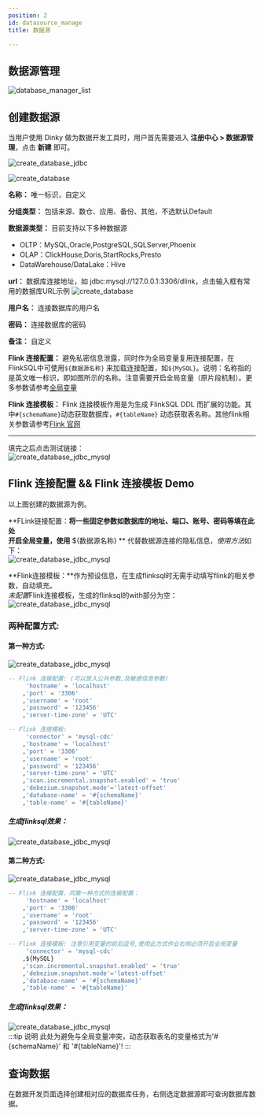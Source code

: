 ```yaml
---
position: 2
id: datasource_manage
title: 数据源

---
```


## 数据源管理

![database_manager_list](http://www.aiwenmo.com/dinky/docs/test/datasource00.png)

## 创建数据源

当用户使用 Dinky 做为数据开发工具时，用户首先需要进入 **注册中心 > 数据源管理**，点击 **新建** 即可。

![create_database_jdbc](http://www.aiwenmo.com/dinky/docs/test/datasource0.png)

![create_database](http://www.aiwenmo.com/dinky/docs/test/datasource1.png)

**名称：** 唯一标识，自定义

**分组类型：** 包括来源、数仓、应用、备份、其他，不选默认Default

**数据源类型：** 目前支持以下多种数据源   
- OLTP：MySQL,Oracle,PostgreSQL,SQLServer,Phoenix
- OLAP：ClickHouse,Doris,StartRocks,Presto
- DataWarehouse/DataLake：Hive

**url：** 数据库连接地址，如 jdbc:mysql://127.0.0.1:3306/dlink，点击输入框有常用的数据库URL示例
![create_database](http://www.aiwenmo.com/dinky/docs/test/datasource2.png)

**用户名：** 连接数据库的用户名

**密码：** 连接数据库的密码

**备注：** 自定义

**Flink 连接配置：** 避免私密信息泄露，同时作为全局变量复用连接配置，在FlinkSQL中可使用`${数据源名称}` 来加载连接配置，如`${MySQL}`。说明：名称指的是英文唯一标识，即如图所示的名称。注意需要开启全局变量（原片段机制）。更多参数请参考[全局变量](./global_var.md)

**Flink 连接模板：** Flink 连接模板作用是为生成 FlinkSQL DDL 而扩展的功能。其中`#{schemaName}`动态获取数据库，`#{tableName}` 动态获取表名称。其他flink相关参数请参考[Flink 官网](https://nightlies.apache.org/flink/flink-docs-master/docs/connectors/table/overview/)


---
填完之后点击测试链接：  
![create_database_jdbc_mysql](http://www.aiwenmo.com/dinky/docs/test/datasource3.png)





## Flink 连接配置 && Flink 连接模板 Demo  
以上图创建的数据源为例。

**FLink链接配置：**将一些固定参数如数据库的地址、端口、账号、密码等填在此处  
开启全局变量，使用** ${数据源名称} ** 代替数据源连接的隐私信息，*使用方法*如下：  
![create_database_jdbc_mysql](http://www.aiwenmo.com/dinky/docs/test/datasource6.png)

**Flink连接模板：**作为预设信息，在生成flinksql时无需手动填写flink的相关参数，自动填充。  
*未配置*Flink连接模板，生成的flinksql的with部分为空：  
![create_database_jdbc_mysql](http://www.aiwenmo.com/dinky/docs/test/datasource55.png)

### 两种配置方式:
#### 第一种方式:  
![create_database_jdbc_mysql](http://www.aiwenmo.com/dinky/docs/test/datasource4.png)

```sql
-- Flink 连接配置: (可以放入公共参数,及敏感信息参数)
     'hostname' = 'localhost'
    ,'port' = '3306'
    ,'username' = 'root'
    ,'password' = '123456'
    ,'server-time-zone' = 'UTC'

-- Flink 连接模板: 
     'connector' = 'mysql-cdc'
    ,'hostname' = 'localhost'
    ,'port' = '3306'
    ,'username' = 'root'
    ,'password' = '123456'
    ,'server-time-zone' = 'UTC'
    ,'scan.incremental.snapshot.enabled' = 'true'
    ,'debezium.snapshot.mode'='latest-offset'  
    ,'database-name' = '#{schemaName}'
    ,'table-name' = '#{tableName}'
```

##### 生成flinksql效果：  
![create_database_jdbc_mysql](http://www.aiwenmo.com/dinky/docs/test/datasource5.png)


#### 第二种方式:  
![create_database_jdbc_mysql](http://www.aiwenmo.com/dinky/docs/test/datasource44.png)

```sql
-- Flink 连接配置，同第一种方式的连接配置：
     'hostname' = 'localhost'
    ,'port' = '3306'
    ,'username' = 'root'
    ,'password' = '123456'
    ,'server-time-zone' = 'UTC'

-- Flink 连接模板: 注意引用变量的前后逗号,使用此方式作业右侧必须开启全局变量
     'connector' = 'mysql-cdc'
    ,${MySQL}
    ,'scan.incremental.snapshot.enabled' = 'true'
    ,'debezium.snapshot.mode'='latest-offset'
    ,'database-name' = '#{schemaName}'
    ,'table-name' = '#{tableName}'

```

##### 生成flinksql效果：  
![create_database_jdbc_mysql](http://www.aiwenmo.com/dinky/docs/test/datasource555.png)  
:::tip 说明
此处为避免与全局变量冲突，动态获取表名的变量格式为'#{schemaName}' 和 '#{tableName}'!
:::


## 查询数据

在数据开发页面选择创建相对应的数据库任务，右侧选定数据源即可查询数据库数据。

